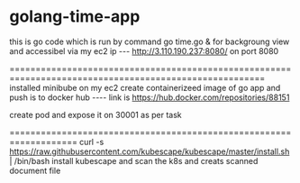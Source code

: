 # golang-time-app


this is go code which is run by command 
go time.go &  for backgroung view  and accessibel via my ec2 ip ---  http://3.110.190.237:8080/  on port 8080

=======================================================================================================
installed minibube on my ec2
create containerizeed image of go app 
and push is to docker hub ---- link is https://hub.docker.com/repositories/88151

create pod and expose it on 30001 as per task 


===================================================================
curl -s https://raw.githubusercontent.com/kubescape/kubescape/master/install.sh | /bin/bash
install kubescape and scan the k8s and creats scanned document file



